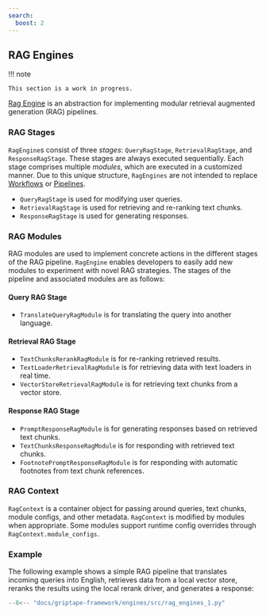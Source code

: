 ```yaml
---
search:
  boost: 2
---
```


## RAG Engines

!!! note

    This section is a work in progress.

[Rag Engine](../../reference/griptape/engines/rag/index.md) is an abstraction for implementing modular retrieval augmented generation (RAG) pipelines.

### RAG Stages

`RagEngine`s consist of three _stages_: `QueryRagStage`, `RetrievalRagStage`, and `ResponseRagStage`. These stages are always executed sequentially. Each stage comprises multiple _modules_, which are executed in a customized manner. Due to this unique structure, `RagEngines` are not intended to replace [Workflows](../structures/workflows.md) or [Pipelines](../structures/pipelines.md).

- `QueryRagStage` is used for modifying user queries.
- `RetrievalRagStage` is used for retrieving and re-ranking text chunks.
- `ResponseRagStage` is used for generating responses.

### RAG Modules

RAG modules are used to implement concrete actions in the different stages of the RAG pipeline. `RagEngine` enables developers to easily add new modules to experiment with novel RAG strategies. The stages of the pipeline and associated modules are as follows:

#### Query RAG Stage

- `TranslateQueryRagModule` is for translating the query into another language.

#### Retrieval RAG Stage

- `TextChunksRerankRagModule` is for re-ranking retrieved results.
- `TextLoaderRetrievalRagModule` is for retrieving data with text loaders in real time.
- `VectorStoreRetrievalRagModule` is for retrieving text chunks from a vector store.

#### Response RAG Stage

- `PromptResponseRagModule` is for generating responses based on retrieved text chunks.
- `TextChunksResponseRagModule` is for responding with retrieved text chunks.
- `FootnotePromptResponseRagModule` is for responding with automatic footnotes from text chunk references.

### RAG Context

`RagContext` is a container object for passing around queries, text chunks, module configs, and other metadata. `RagContext` is modified by modules when appropriate. Some modules support runtime config overrides through `RagContext.module_configs`.

### Example

The following example shows a simple RAG pipeline that translates incoming queries into English, retrieves data from a local vector store, reranks the results using the local rerank driver, and generates a response:

```python
--8<-- "docs/griptape-framework/engines/src/rag_engines_1.py"
```
